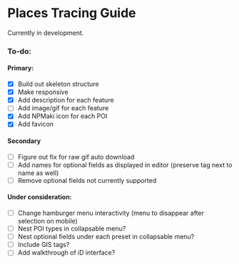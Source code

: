 # Places Tracing Guide

Currently in development.

### To-do:

#### Primary:

- [X] Build out skeleton structure
- [X] Make responsive
- [X] Add description for each feature
- [ ] Add image/gif for each feature
- [X] Add NPMaki icon for each POI
- [X] Add favicon

#### Secondary

- [ ] Figure out fix for raw gif auto download
- [ ] Add names for optional fields as displayed in editor (preserve tag next to name as well)
- [ ] Remove optional fields not currently supported

#### Under consideration:

- [ ] Change hamburger menu interactivity (menu to disappear after selection on mobile) 
- [ ] Nest POI types in collapsable menu?
- [ ] Nest optional fields under each preset in collapsable menu?
- [ ] Include GIS tags?
- [ ] Add walkthrough of iD interface?